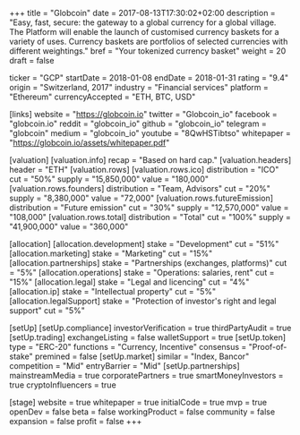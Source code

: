 +++
title = "Globcoin"
date = 2017-08-13T17:30:02+02:00
description = "Easy, fast, secure: the gateway to a global currency for a global village. The Platform will enable the launch of customised currency baskets for a variety of uses. Currency baskets are portfolios of selected currencies with different weightings."
bref = "Your tokenized currency basket"
weight = 20
draft = false

ticker = "GCP"
startDate = 2018-01-08
endDate = 2018-01-31
rating = "9.4"
origin = "Switzerland, 2017"
industry = "Financial services"
platform = "Ethereum"
currencyAccepted = "ETH, BTC, USD"

[links]
  website = "https://globcoin.io"
  twitter = "Globcoin_io"
  facebook = "globcoin.io"
  reddit = "globcoin_io"
  github = "globcoin_io"
  telegram = "globcoin"
  medium = "globcoin_io"
  youtube = "8QwHSTibtso"
  whitepaper = "https://globcoin.io/assets/whitepaper.pdf"

[valuation]
  [valuation.info]
    recap = "Based on hard cap."
  [valuation.headers]
    header = "ETH"
  [valuation.rows]
    [valuation.rows.ico]
      distribution = "ICO"
      cut = "50%"
      supply = "15,850,000"
      value = "180,000"
    [valuation.rows.founders]
      distribution = "Team, Advisors"
      cut = "20%"
      supply = "8,380,000"
      value = "72,000"
    [valuation.rows.futureEmission]
      distribution = "Future emission"
      cut = "30%"
      supply = "12,570,000"
      value = "108,000"
    [valuation.rows.total]
      distribution = "Total"
      cut = "100%"
      supply = "41,900,000"
      value = "360,000"

[allocation]
  [allocation.development]
    stake = "Development"
    cut = "51%"
  [allocation.marketing]
    stake = "Marketing"
    cut = "15%"
  [allocation.partnerships]
    stake = "Partnerships (exchanges, platforms)"
    cut = "5%"
  [allocation.operations]
    stake = "Operations: salaries, rent"
    cut = "15%"
  [allocation.legal]
    stake = "Legal and licencing"
    cut = "4%"
  [allocation.ip]
    stake = "Intellectual property"
    cut = "5%"
  [allocation.legalSupport]
    stake = "Protection of investor's right and legal support"
    cut = "5%"


[setUp]
  [setUp.compliance]
    investorVerification = true
    thirdPartyAudit = true
  [setUp.trading]
    exchangeListing = false
    walletSupport = true
  [setUp.token]
    type = "ERC-20"
    functions = "Currency, Incentive"
    consensus = "Proof-of-stake"
    premined = false
  [setUp.market]
    similar = "Index, Bancor"
    competition = "Mid"
    entryBarrier = "Mid"
  [setUp.partnerships]
    mainstreamMedia = true
    corporatePartners = true
    smartMoneyInvestors = true
    cryptoInfluencers = true

[stage]
  website = true
  whitepaper = true
  initialCode = true
  mvp = true
  openDev = false
  beta = false
  workingProduct = false
  community = false
  expansion = false
  profit = false
+++
